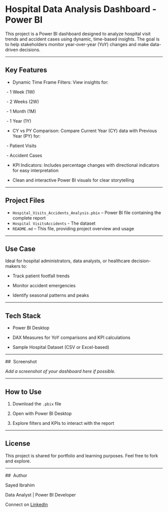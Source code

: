 # Hospital Data Analysis Dashboard - Power BI

This project is a Power BI dashboard designed to analyze hospital visit trends and accident cases using dynamic, time-based insights. 
The goal is to help stakeholders monitor year-over-year (YoY) changes and make data-driven decisions.


---

## Key Features


- Dynamic Time Frame Filters: View insights for:

  - 1 Week (1W)

  - 2 Weeks (2W)

  - 1 Month (1M)

  - 1 Year (1Y)

- CY vs PY Comparison: Compare Current Year (CY) data with Previous Year (PY) for:

  - Patient Visits

  - Accident Cases

- KPI Indicators: Includes percentage changes with directional indicators for easy interpretation

- Clean and interactive Power BI visuals for clear storytelling



---

## Project Files

- `Hospital_Visits_Accidents_Analysis.pbix` – Power BI file containing the complete report
- `Hospital VisitsAccidents` - The dataset
- `README.md` – This file, providing project overview and usage


---


## Use Case

Ideal for hospital administrators, data analysts, or healthcare decision-makers to:

- Track patient footfall trends

- Monitor accident emergencies

- Identify seasonal patterns and peaks



---

## Tech Stack

- Power BI Desktop

- DAX Measures for YoY comparisons and KPI calculations

- Sample Hospital Dataset (CSV or Excel-based)



---

##  Screenshot


_Add a screenshot of your dashboard here if possible._


---

## How to Use


1. Download the `.pbix` file

2. Open with Power BI Desktop

3. Explore filters and KPIs to interact with the report


---

## License

This project is shared for portfolio and learning purposes. Feel free to fork and explore.


---

##  Author

Sayed Ibrahim

Data Analyst | Power BI Developer



Connect on [LinkedIn](https://www.linkedin.com/in/sayed-ibrahim-m-a70828239)